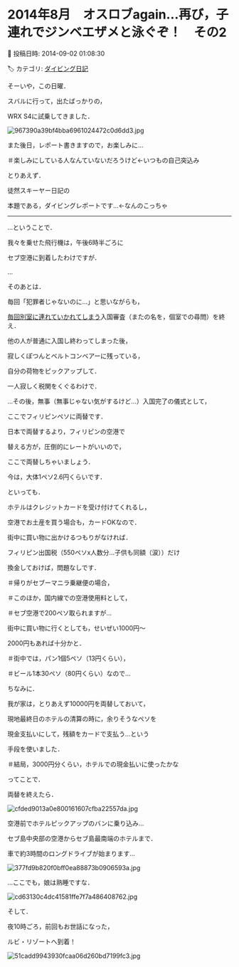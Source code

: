 # 2014年8月　オスロブagain…再び，子連れでジンベエザメと泳ぐぞ！　その2

📅 投稿日時: 2014-09-02 01:08:30

🏷️ カテゴリ: [ダイビング日記](ce3a7a8d424d112fce83ee85c81a0e344.md)

そーいや，この日曜．


スバルに行って，出たばっかりの，


WRX S4に試乗してきました．




![967390a39bf4bba6961024472c0d6dd3.jpg](images/967390a39bf4bba6961024472c0d6dd3.jpg)




また後日，レポート書きますので，お楽しみに…


＃楽しみにしている人なんていないだろうけど←いつもの自己突込み





とりあえず．


徒然スキーヤー日記の


本題である，ダイビングレポートです…←なんのこっちゃ


----





…ということで．


我々を乗せた飛行機は，午後6時半ごろに


セブ空港に到着したわけですが．





…


そのあとは．


毎回「犯罪者じゃないのに…」と思いながらも，


[毎回別室に連れていかれてしまう](e3f297dded27f560b2aa0917a23a321a0.md)入国審査（またの名を，個室での尋問）を終え．





他の人が普通に入国し終わってしまった後，


寂しくぽつんとベルトコンベアーに残っている，


自分の荷物をピックアップして．


一人寂しく税関をくぐるわけで．





…その後，無事（無事じゃない気がするけど…）入国完了の儀式として，


ここでフィリピンペソに両替です．





日本で両替するより，フィリピンの空港で


替える方が，圧倒的にレートがいいので，


ここで両替しちゃいましょう．


今は，大体1ペソ2.6円くらいです．





といっても．


ホテルはクレジットカードを受け付けてくれるし，


空港でお土産を買う場合も，カードOKなので．


街中に買い物に出かけるつもりがなければ．


フィリピン出国税（550ペソx人数分…子供も同額（涙））だけ


換金しておけば，問題なしです．


＃帰りがセブーマニラ乗継便の場合，


＃このほか，国内線での空港使用料として，


＃セブ空港で200ペソ取られますが…





街中に買い物に行くとしても，せいぜい1000円～


2000円もあれば十分かと．


＃街中では，パン1個5ペソ（13円くらい），


＃ビール1本30ペソ（80円くらい）なので…





ちなみに．


我が家は，とりあえず10000円を両替しておいて，


現地最終日のホテルの清算の時に，余りそうなペソを


現金支払いにして，残額をカードで支払う…という


手段を使いました．


＃結局，3000円分くらい，ホテルでの現金払いに使ったかな





ってことで．


両替を終えたら．




![cfded9013a0e800161607cfba22557da.jpg](images/cfded9013a0e800161607cfba22557da.jpg)




空港前でホテルピックアップのバンに乗り込み…





セブ島中央部の空港からセブ島最南端のホテルまで．


車で約3時間のロングドライブが始まります…




![377fd9b820f0bff0ea88873b0906593a.jpg](images/377fd9b820f0bff0ea88873b0906593a.jpg)







…ここでも，娘は熟睡ですな．




![cd63130c4dc41581ffe7f7a486408762.jpg](images/cd63130c4dc41581ffe7f7a486408762.jpg)







そして．


夜10時ごろ，前回もお世話になった，


ルビ・リゾートへ到着！




![51cadd9943930fcaa06d260bd7199fc3.jpg](images/51cadd9943930fcaa06d260bd7199fc3.jpg)
